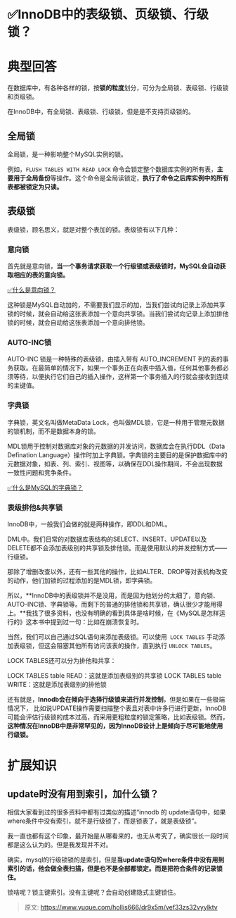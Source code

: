 # ✅InnoDB中的表级锁、页级锁、行级锁？


# 典型回答

在数据库中，有各种各样的锁，按**锁的粒度**划分，可分为全局锁、表级锁、行级锁和页级锁。

在InnoDB中，有全局锁、表级锁、行级锁，但是是不支持页级锁的。


## 全局锁

全局锁，是一种影响整个MySQL实例的锁。

例如，`FLUSH TABLES WITH READ LOCK` 命令会锁定整个数据库实例的所有表，**主要用于全局备份**等操作。这个命令是全局读锁定，**执行了命令之后库实例中的所有表都被锁定为只读。**


## 表级锁

表级锁，顾名思义，就是对整个表加的锁。表级锁有以下几种：



### 意向锁
首先就是意向锁，**当一个事务请求获取一个行级锁或表级锁时，MySQL会自动获取相应的表的意向锁。**

[✅什么是意向锁？](https://www.yuque.com/hollis666/dr9x5m/zf7nalngrigml547?view=doc_embed)

这种锁是MySQL自动加的，不需要我们显示的加，当我们尝试向记录上添加共享锁的时候，就会自动给这张表添加一个意向共享锁。当我们尝试向记录上添加排他锁的时候，就会自动给这张表添加一个意向排他锁。


### AUTO-INC锁

AUTO-INC 锁是一种特殊的表级锁，由插入带有 AUTO_INCREMENT 列的表的事务获取。在最简单的情况下，如果一个事务正在向表中插入值，任何其他事务都必须等待，以便执行它们自己的插入操作，这样第一个事务插入的行就会接收到连续的主键值。


### 字典锁

字典锁，英文名叫做MetaData Lock，也叫做MDL锁，它是一种用于管理元数据的锁机制，而不是数据本身的锁。

MDL锁用于控制对数据库对象的元数据的并发访问，数据库会在执行DDL（Data Defination Language）操作时加上字典锁。字典锁的主要目的是保护数据库中的元数据对象，如表、列、索引、视图等，以确保在DDL操作期间，不会出现数据一致性问题和竞争条件。

[✅什么是MySQL的字典锁？](https://www.yuque.com/hollis666/dr9x5m/ru6eaoolefdo0lor?view=doc_embed)


### 表级排他&共享锁

InnoDB中，一般我们会做的就是两种操作，即DDL和DML。

DML中。我们日常的对数据库表结构的SELECT、INSERT、UPDATE以及DELETE都不会添加表级别的共享锁及排他锁。而是使用默认的并发控制方式——行级锁。

那除了增删改查以外，还有一些其他的操作，比如ALTER、DROP等对表机构改变的动作，他们加锁的过程添加的是MDL锁，即字典锁。

所以，**InnoDB中的表级锁并不是没用，而是因为他划分的太细了，意向锁、AUTO-INC锁、字典锁等。而剩下的普通的排他锁和共享锁，确认很少才能用得上。**我找了很多资料，也没有明确的看到具体是啥时候，在《MySQL是怎样运行的》这本书中提到过一句：比如在崩溃恢复时。

当然，我们可以自己通过SQL语句来添加表级锁。可以使用` LOCK TABLES` 手动添加表级锁，但这会阻塞其他所有访问该表的操作，直到执行 `UNLOCK TABLES`。

LOCK TABLES还可以分为排他和共享：

LOCK TABLES table READ：这就是添加表级别的共享锁
LOCK TABLES table WRITE：这就是添加表级别的排他锁

还有就是，**Innodb会在倾向于选择行级锁来进行并发控制**，但是如果在一些极端情况下， 比如说UPDATE操作需要扫描整个表且对表中许多行进行更新，InnoDB可能会评估行级锁的成本过高，而采用更粗粒度的锁定策略，比如表级锁。然而，**这种情况在InnoDB中是非常罕见的，因为InnoDB设计上是倾向于尽可能地使用行级锁。**

# 扩展知识


## update时没有用到索引，加什么锁？

相信大家看到过的很多资料中都有过类似的描述“innodb 的 update语句中，如果where条件中没有索引，就不是行级锁了，而是锁表了，就是表级锁”。

我一直也都有这个印象，最开始是从哪看来的，也无从考究了，确实很长一段时间都是这么认为的。但是我发现并不对。

确实，mysql的行级锁锁的是索引，但是**当update语句的where条件中没有用到索引的话，他会做全表扫描，但是也不是全部都锁定。而是把符合条件的记录锁住。**

锁啥呢？锁主键索引。没有主键呢？会自动创建隐式主键锁住。








> 原文: <https://www.yuque.com/hollis666/dr9x5m/vef33zs32vyylktv>